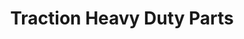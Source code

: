 ---
title: "Traction Heavy Duty Parts"
url: /pensacola/traction-heavy-duty-parts/
shop: car parts
---